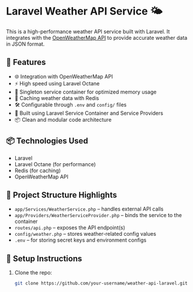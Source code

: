 # Laravel Weather API Service 🌤️

This is a high-performance weather API service built with Laravel. It integrates with the [OpenWeatherMap API](https://openweathermap.org/) to provide accurate weather data in JSON format.

## 🚀 Features

- 🌐 Integration with OpenWeatherMap API
- ⚡ High speed using Laravel Octane
- 🔁 Singleton service container for optimized memory usage
- 🧠 Caching weather data with Redis
- 🛠️ Configurable through `.env` and `config/` files
- 🧩 Built using Laravel Service Container and Service Providers
- 📦 Clean and modular code architecture

## 📦 Technologies Used

- Laravel
- Laravel Octane (for performance)
- Redis (for caching)
- OpenWeatherMap API

## 📁 Project Structure Highlights

- `app/Services/WeatherService.php` – handles external API calls
- `app/Providers/WeatherServiceProvider.php` – binds the service to the container
- `routes/api.php` – exposes the API endpoint(s)
- `config/weather.php` – stores weather-related config values
- `.env` – for storing secret keys and environment configs

## 🔧 Setup Instructions

1. Clone the repo:
   ```bash
   git clone https://github.com/your-username/weather-api-laravel.git
